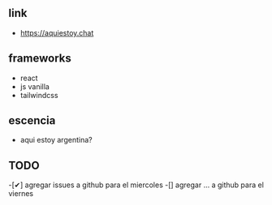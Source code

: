 ## link
- https://aquiestoy.chat

## frameworks
- react
- js vanilla
- tailwindcss

## escencia
- aqui estoy argentina?

## TODO
-[✔] agregar issues a github para el miercoles
-[] agregar ... a github para el viernes
